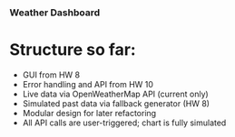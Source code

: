 ### Weather Dashboard

# Structure so far:

- GUI from HW 8
- Error handling and API from HW 10
- Live data via OpenWeatherMap API (current only)
- Simulated past data via fallback generator (HW 8)
- Modular design for later refactoring
- All API calls are user-triggered; chart is fully simulated